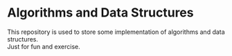 # Algorithms and Data Structures

This repository is used to store some implementation of algorithms and data structures.  
Just for fun and exercise.